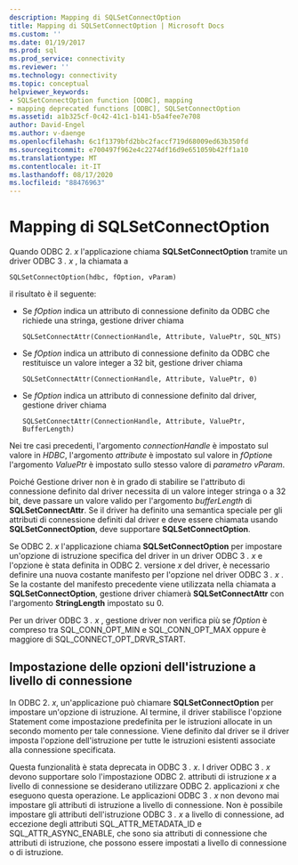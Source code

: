 ```yaml
---
description: Mapping di SQLSetConnectOption
title: Mapping di SQLSetConnectOption | Microsoft Docs
ms.custom: ''
ms.date: 01/19/2017
ms.prod: sql
ms.prod_service: connectivity
ms.reviewer: ''
ms.technology: connectivity
ms.topic: conceptual
helpviewer_keywords:
- SQLSetConnectOption function [ODBC], mapping
- mapping deprecated functions [ODBC], SQLSetConnectOption
ms.assetid: a1b325cf-0c42-41c1-b141-b5a4fee7e708
author: David-Engel
ms.author: v-daenge
ms.openlocfilehash: 6c1f1379bfd2bbc2faccf719d68009ed63b350fd
ms.sourcegitcommit: e700497f962e4c2274df16d9e651059b42ff1a10
ms.translationtype: MT
ms.contentlocale: it-IT
ms.lasthandoff: 08/17/2020
ms.locfileid: "88476963"
---
```

# <a name="sqlsetconnectoption-mapping"></a>Mapping di SQLSetConnectOption
Quando ODBC 2. *x* l'applicazione chiama **SQLSetConnectOption** tramite un driver ODBC 3 *. x* , la chiamata a  
  
```  
SQLSetConnectOption(hdbc, fOption, vParam)  
```  
  
 il risultato è il seguente:  
  
-   Se *fOption* indica un attributo di connessione definito da ODBC che richiede una stringa, gestione driver chiama  
  
    ```  
    SQLSetConnectAttr(ConnectionHandle, Attribute, ValuePtr, SQL_NTS)  
    ```  
  
-   Se *fOption* indica un attributo di connessione definito da ODBC che restituisce un valore integer a 32 bit, gestione driver chiama  
  
    ```  
    SQLSetConnectAttr(ConnectionHandle, Attribute, ValuePtr, 0)  
    ```  
  
-   Se *fOption* indica un attributo di connessione definito dal driver, gestione driver chiama  
  
    ```  
    SQLSetConnectAttr(ConnectionHandle, Attribute, ValuePtr, BufferLength)  
    ```  
  
 Nei tre casi precedenti, l'argomento *connectionHandle* è impostato sul valore in *HDBC*, l'argomento *attribute* è impostato sul valore in *fOption*e l'argomento *ValuePtr* è impostato sullo stesso valore di *parametro vParam*.  
  
 Poiché Gestione driver non è in grado di stabilire se l'attributo di connessione definito dal driver necessita di un valore integer stringa o a 32 bit, deve passare un valore valido per l'argomento *bufferLength* di **SQLSetConnectAttr**. Se il driver ha definito una semantica speciale per gli attributi di connessione definiti dal driver e deve essere chiamata usando **SQLSetConnectOption**, deve supportare **SQLSetConnectOption**.  
  
 Se ODBC 2. *x* l'applicazione chiama **SQLSetConnectOption** per impostare un'opzione di istruzione specifica del driver in un driver ODBC 3 *. x* e l'opzione è stata definita in ODBC 2. versione *x* del driver, è necessario definire una nuova costante manifesto per l'opzione nel driver ODBC 3 *. x* . Se la costante del manifesto precedente viene utilizzata nella chiamata a **SQLSetConnectOption**, gestione driver chiamerà **SQLSetConnectAttr** con l'argomento **StringLength** impostato su 0.  
  
 Per un driver ODBC 3 *. x* , gestione driver non verifica più se *fOption* è compreso tra SQL_CONN_OPT_MIN e SQL_CONN_OPT_MAX oppure è maggiore di SQL_CONNECT_OPT_DRVR_START.  
  
## <a name="setting-statement-options-on-the-connection-level"></a>Impostazione delle opzioni dell'istruzione a livello di connessione  
 In ODBC 2. *x*, un'applicazione può chiamare **SQLSetConnectOption** per impostare un'opzione di istruzione. Al termine, il driver stabilisce l'opzione Statement come impostazione predefinita per le istruzioni allocate in un secondo momento per tale connessione. Viene definito dal driver se il driver imposta l'opzione dell'istruzione per tutte le istruzioni esistenti associate alla connessione specificata.  
  
 Questa funzionalità è stata deprecata in ODBC 3 *. x*. I driver ODBC 3 *. x* devono supportare solo l'impostazione ODBC 2. attributi di istruzione *x* a livello di connessione se desiderano utilizzare ODBC 2. applicazioni *x* che eseguono questa operazione. Le applicazioni ODBC 3 *. x* non devono mai impostare gli attributi di istruzione a livello di connessione. Non è possibile impostare gli attributi dell'istruzione ODBC 3 *. x* a livello di connessione, ad eccezione degli attributi SQL_ATTR_METADATA_ID e SQL_ATTR_ASYNC_ENABLE, che sono sia attributi di connessione che attributi di istruzione, che possono essere impostati a livello di connessione o di istruzione.
